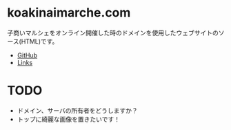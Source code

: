 # koakinaimarche.com
子商いマルシェをオンライン開催した時のドメインを使用したウェブサイトのソース(HTML)です。

- [GitHub](https://ithub.com:lumbermill/koakinaimarche.com)
- [Links](https://lmlab.net/diary/2020/11/08/koakinai.html)

# TODO
- ドメイン、サーバの所有者をどうしますか？
- トップに綺麗な画像を置きたいです！
